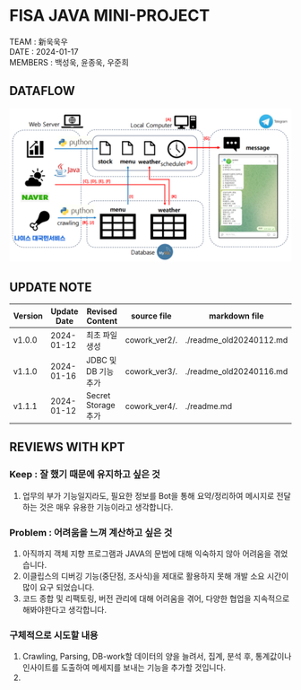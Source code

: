 # FISA JAVA MINI-PROJECT 

TEAM : 新욱욱우  
DATE : 2024-01-17        
MEMBERS : 백성욱, 윤종욱, 우준희

## DATAFLOW  
![dataflow](./image/dataflow_edit_edit_edit_edit.png)

## UPDATE NOTE
|Version|Update Date|Revised Content|source file|markdown file|
|--|--|--|--|--|
|v1.0.0|2024-01-12|최초 파일 생성|cowork_ver2/.|./readme_old20240112.md|
|v1.1.0|2024-01-16|JDBC 및 DB 기능 추가|cowork_ver3/.|./readme_old20240116.md|
|v1.1.1|2024-01-12|Secret Storage 추가|cowork_ver4/.|./readme.md|


## REVIEWS WITH KPT  

### Keep : 잘 했기 때문에 유지하고 싶은 것  
1. 업무의 부가 기능일지라도, 필요한 정보를 Bot을 통해 요약/정리하여 메시지로 전달하는 것은 매우 유용한 기능이라고 생각합니다.

### Problem : 어려움을 느껴 계산하고 싶은 것  
1. 아직까지 객체 지향 프로그램과 JAVA의 문법에 대해 익숙하지 않아 어려움을 겪었습니다.
2. 이클립스의 디버깅 기능(중단점, 조사식)을 제대로 활용하지 못해 개발 소요 시간이 많이 요구 되었습니다.
3. 코드 종합 및 리팩토링, 버전 관리에 대해 어려움을 겪어, 다양한 협업을 지속적으로 해봐야한다고 생각합니다.

### 구체적으로 시도할 내용  
1. Crawling, Parsing, DB-work할 데이터의 양을 늘려서, 집계, 분석 후, 통계값이나 인사이트를 도출하여 메세지를 보내는 기능을 추가할 것입니다.
2. 





